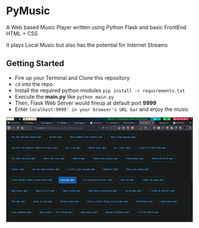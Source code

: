 # PyMusic

A Web based Music Player written using Python Flask and basic FrontEnd HTML + CSS

It plays Local Music but also has the potential for Internet Streams

## Getting Started
+ Fire up your Terminal and Clone this repository
+ `cd` into the repo
+ Install the required python modules `pip install -r requirements.txt`
+ Execute the **main.py** like `python main.py`  
+ Then, Flask Web Server would fireup at default port **9999**
+ Enter `localhost:9999' in your browser's URL bar` and enjoy the music

![running](./images/py_music.png)

